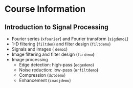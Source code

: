 # Course Information

## Introduction to Signal Processing

* Fourier series (`xfourier`) and Fourier transform (`sigdemo1`)
* 1-D filtering (`filtdem`) and filter design (`filtdemo`)
* Signals and images ( `demo1`)
* Image filtering and filter design (`firdemo`)
* Image processing
  * Edge detection: high-pass (`edgedemo`)
  * Noise reduction: low-pass (`nrfiltdemo`)
  * Compression (`dctdemo`)
  * Enhancement (`imadjdemo`)
